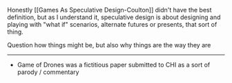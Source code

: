 Honestly [[Games As Speculative Design-Coulton]] didn't have the best definition, but as I understand it, speculative design is about designing and playing with "what if" scenarios, alternate futures or presents, that sort of thing.

Question how things might be, but also why things are the way they are

-------

 - Game of Drones was a fictitious paper submitted to CHI as a sort of parody / commentary
